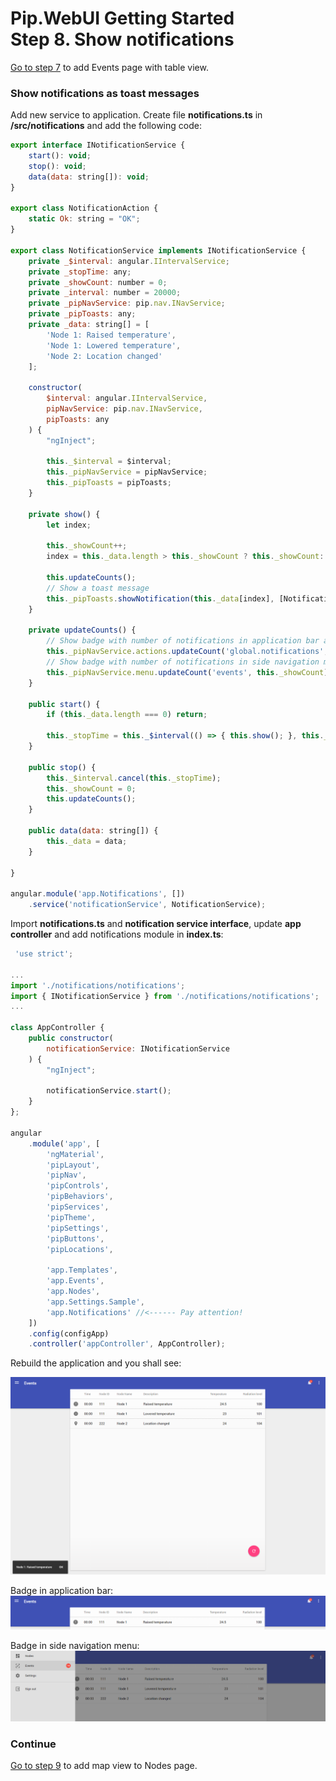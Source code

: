# Pip.WebUI Getting Started <br/> Step 8. Show notifications

[Go to step 7](https://github.com/pip-webui/pip-webui-sample/blob/master/step7/) to add Events page with table view.

### Show notifications as toast messages

Add new service to application. Create file **notifications.ts** in **/src/notifications** and add the following code:

```javascript
export interface INotificationService {
    start(): void;
    stop(): void;
    data(data: string[]): void;
}

export class NotificationAction {
    static Ok: string = "OK";
}

export class NotificationService implements INotificationService {
    private _$interval: angular.IIntervalService;
    private _stopTime: any;
    private _showCount: number = 0;
    private _interval: number = 20000;
    private _pipNavService: pip.nav.INavService;
    private _pipToasts: any;
    private _data: string[] = [
        'Node 1: Raised temperature',
        'Node 1: Lowered temperature',
        'Node 2: Location changed'
    ];

    constructor(
        $interval: angular.IIntervalService,
        pipNavService: pip.nav.INavService,
        pipToasts: any
    ) {
        "ngInject";

        this._$interval = $interval;
        this._pipNavService = pipNavService;
        this._pipToasts = pipToasts;
    }

    private show() {
        let index;

        this._showCount++;
        index = this._data.length > this._showCount ? this._showCount: this._showCount % this._data.length;

        this.updateCounts();
        // Show a toast message
        this._pipToasts.showNotification(this._data[index], [NotificationAction.Ok], () => {});
    }

    private updateCounts() {
        // Show badge with number of notifications in application bar actions
        this._pipNavService.actions.updateCount('global.notifications', this._showCount);
        // Show badge with number of notifications in side navigation menu link
        this._pipNavService.menu.updateCount('events', this._showCount);
    }

    public start() {
        if (this._data.length === 0) return;

        this._stopTime = this._$interval(() => { this.show(); }, this._interval);
    }

    public stop() {
        this._$interval.cancel(this._stopTime);
        this._showCount = 0;
        this.updateCounts();
    }

    public data(data: string[]) {
        this._data = data;
    }

}

angular.module('app.Notifications', [])
    .service('notificationService', NotificationService);
```

Import **notifications.ts** and **notification service interface**, update **app controller** and add notifications module in **index.ts**:

```javascript
 'use strict';

...
import './notifications/notifications';
import { INotificationService } from './notifications/notifications';
...

class AppController {
    public constructor(
        notificationService: INotificationService
    ) {
        "ngInject";

        notificationService.start();
    }
};

angular
    .module('app', [
        'ngMaterial',
        'pipLayout', 
        'pipNav', 
        'pipControls',
        'pipBehaviors',
        'pipServices', 
        'pipTheme',
        'pipSettings',
        'pipButtons',
        'pipLocations',

        'app.Templates',
        'app.Events',
        'app.Nodes',
        'app.Settings.Sample',
        'app.Notifications' //<------ Pay attention!
    ])
    .config(configApp)
    .controller('appController', AppController);
```

Rebuild the application and you shall see:

![Notifications](artifacts/notifications.png) 

Badge in application bar:
![Badge in application bar](artifacts/appbar_badge.png)

Badge in side navigation menu:
![Badge in side navigation menu](artifacts/sidenav_badge.png) 

### Continue

[Go to step 9](https://github.com/pip-webui/pip-webui-sample/blob/master/step9/) to add map view to Nodes page.
